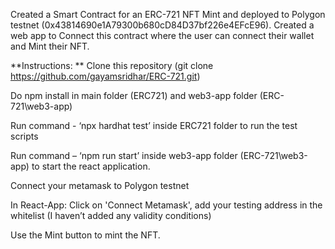 Created a Smart Contract for an ERC-721 NFT Mint and deployed to Polygon testnet (0x43814690e1A79300b680cD84D37bf226e4EFcE96). Created a web app to Connect this contract where the user can connect their wallet and Mint their NFT.

**Instructions: **
Clone this repository (git clone https://github.com/gayamsridhar/ERC-721.git)

Do npm install in main folder (ERC721) and web3-app folder (ERC-721\web3-app)

Run command - ‘npx hardhat test’ inside ERC721 folder to run the test scripts

Run command – ‘npm run start’ inside web3-app folder (ERC-721\web3-app) to start the react application.

Connect your metamask to Polygon testnet

In React-App: Click on 'Connect Metamask', add your testing address in the whitelist (I haven’t added any validity conditions)

Use the Mint button to mint the NFT.
